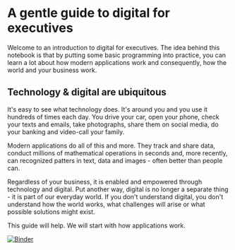 # A gentle guide to digital for executives
Welcome to an introduction to digital for executives. The idea behind this notebook is that by putting some basic programming into practice, you can learn a lot about how modern applications work and consequently, how the world and your business work.

## Technology & digital are ubiquitous
It's easy to see what technology does. It's around you and you use it hundreds of times each day. You drive your car, open your phone, check your texts and emails, take photographs, share them on social media, do your banking and video-call your family.

Modern applications do all of this and more. They track and share data, conduct millions of mathematical operations in seconds and, more recently, can recognized patters in text, data and images - often better than people can.

Regardless of your business, it is enabled and empowered through technology and digital. Put another way, digital is no longer a separate thing - it is part of our everyday world. If you don't understand digital, you don't understand how the world works, what challenges will arise or what possible solutions might exist.

This guide will help. We will start with how applications work.

[![Binder](https://mybinder.org/badge_logo.svg)](https://mybinder.org/v2/gh/ToferC/digital-for-executives/master)
